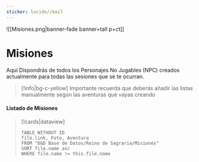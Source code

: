 ```yaml
---
sticker: lucide//mail
---
```

![[Misiones.png|banner-fade banner+tall p+ct]]
# Misiones

Aquí Dispondrás de todos los Personajes No Jugables (NPC) creados actualmente para todas las sesiones que se te ocurran.

>[!info|bg-c-yellow] Importante
>recuerda que deberás añadir las listas manualmente según las aventuras que vayas creando

#### Listado de Misiones
>[!cards|dataview]
>```dataview
> TABLE WITHOUT ID
> file.link, Foto, Aventura
>FROM "D&D Base de Datos/Reino de Sagraria/Misiones"
> SORT file.name asc
> WHERE file.name != this.file.name
> ```
